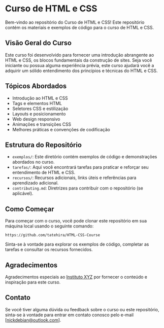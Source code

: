 # Curso de HTML e CSS

Bem-vindo ao repositório do Curso de HTML e CSS! Este repositório contém os materiais e exemplos de código para o curso de HTML e CSS.

## Visão Geral do Curso

Este curso foi desenvolvido para fornecer uma introdução abrangente ao HTML e CSS, os blocos fundamentais da construção de sites. Seja você iniciante ou possua alguma experiência prévia, este curso ajudará você a adquirir um sólido entendimento dos princípios e técnicas do HTML e CSS.

## Tópicos Abordados

- Introdução ao HTML e CSS
- Tags e elementos HTML
- Seletores CSS e estilização
- Layouts e posicionamento
- Web design responsivo
- Animações e transições CSS
- Melhores práticas e convenções de codificação

## Estrutura do Repositório

- `exemplos/`: Este diretório contém exemplos de código e demonstrações abordados no curso.
- `tarefas/`: Aqui você encontrará tarefas para praticar e reforçar seu entendimento de HTML e CSS.
- `recursos/`: Recursos adicionais, links úteis e referências para aprendizado adicional.
- `contributing.md`: Diretrizes para contribuir com o repositório (se aplicável).

## Como Começar

Para começar com o curso, você pode clonar este repositório em sua máquina local usando o seguinte comando:

``https://github.com/tatehira/HTML-CSS-Course``



Sinta-se à vontade para explorar os exemplos de código, completar as tarefas e consultar os recursos fornecidos.

## Agradecimentos

Agradecimentos especiais ao [Instituto XYZ](https://www.xyzinstitute.com) por fornecer o conteúdo e inspiração para este curso.

## Contato

Se você tiver alguma dúvida ou feedback sobre o curso ou este repositório, sinta-se à vontade para entrar em contato conosco pelo e-mail [nickdebian@outlook.com].
